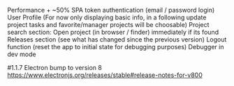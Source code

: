 Performance + ~50%
SPA token authentication (email / password login)
User Profile (For now only displaying basic info, in a following update project tasks and favorite/manager projects will be choosable)
Project search section:
Open project (in browser / finder) immediately if its found
Releases section (see what has changed since the previous version)
Logout function (reset the app to initial state for debugging purposes)
Debugger in dev mode


#1.1.7
Electron bump to version 8 https://www.electronjs.org/releases/stable#release-notes-for-v800